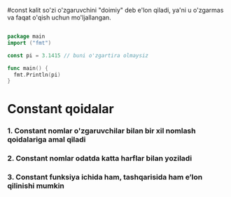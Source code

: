 #const kalit so'zi o'zgaruvchini "doimiy" deb e'lon qiladi, ya'ni u o'zgarmas va faqat o'qish uchun mo'ljallangan.

```go

package main
import ("fmt")

const pi = 3.1415 // buni o'zgartira olmaysiz

func main() {
  fmt.Println(pi)
}

```

# Constant qoidalar

### 1. Constant nomlar o'zgaruvchilar bilan bir xil nomlash qoidalariga amal qiladi

### 2. Constant nomlar odatda katta harflar bilan yoziladi

### 3. Constant funksiya ichida ham, tashqarisida ham e’lon qilinishi mumkin

